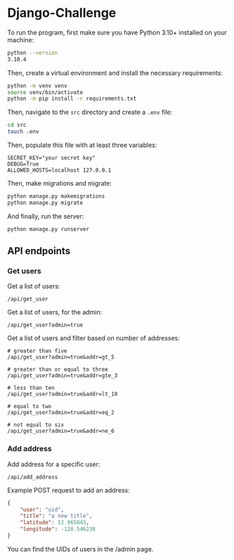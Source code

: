 # Django-Challenge

To run the program, first make sure you have Python 3.10+ installed on your machine:

```bash
python --version
3.10.4
```

Then, create a virtual environment and install the necessary requirements:

```bash
python -m venv venv
source venv/bin/activate
python -m pip install -r requirements.txt
```

Then, navigate to the `src` directory and create a `.env` file:

```bash
cd src
touch .env
```

Then, populate this file with at least three variables:

```env
SECRET_KEY="your secret key"
DEBUG=True
ALLOWED_HOSTS=localhost 127.0.0.1
```

Then, make migrations and migrate:

```bash
python manage.py makemigrations
python manage.py migrate
```

And finally, run the server:

```bash
python manage.py runserver
```

## API endpoints

### Get users

Get a list of users:

```url
/api/get_user
```

Get a list of users, for the admin:

```url
/api/get_user?admin=true
```

Get a list of users and filter based on number of addresses:

```url
# greater than five
/api/get_user?admin=true&addr=gt_5

# greater than or equal to three
/api/get_user?admin=true&addr=gte_3

# less than ten
/api/get_user?admin=true&addr=lt_10

# equal to two
/api/get_user?admin=true&addr=eq_2

# not equal to six
/api/get_user?admin=true&addr=ne_6
```

### Add address

Add address for a specific user:

```url
/api/add_address
```

Example POST request to add an address:

```json
{
    "user": "uid",
    "title": "a new title",
    "latitude": 12.965843,
    "longitude": -120.546238
}
```

You can find the UIDs of users in the /admin page.
